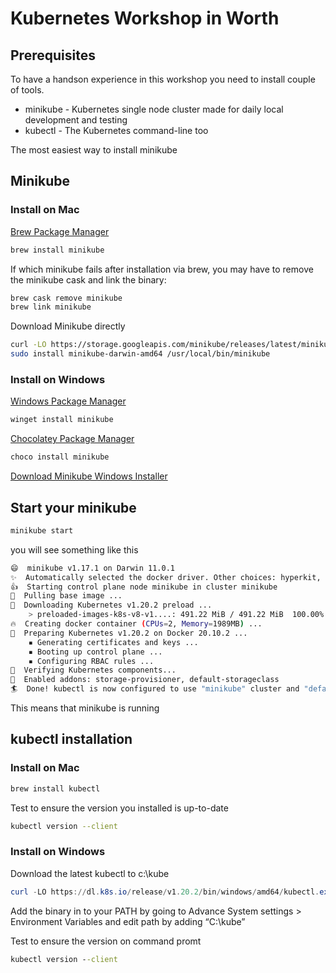 # Kubernetes Workshop in Worth

## Prerequisites

To have a handson experience in this workshop you need to install couple of tools.

  - minikube - Kubernetes single node cluster made for daily local development and testing
  - kubectl - The Kubernetes command-line too

The most easiest way to install minikube

## Minikube

### Install on Mac 

[Brew Package Manager](https://brew.sh/)

```bash
brew install minikube
```

If which minikube fails after installation via brew, you may have to remove the minikube cask and link the binary:

```bash
brew cask remove minikube
brew link minikube
```

Download Minikube directly

```bash
curl -LO https://storage.googleapis.com/minikube/releases/latest/minikube-darwin-amd64
sudo install minikube-darwin-amd64 /usr/local/bin/minikube
```

### Install on Windows 

[Windows Package Manager](https://docs.microsoft.com/en-us/windows/package-manager/)

```powershell
winget install minikube
```

[Chocolatey Package Manager](https://chocolatey.org/)

```powershell
choco install minikube
```

[Download Minikube Windows Installer](https://storage.googleapis.com/minikube/releases/latest/minikube-installer.exe)

## Start your minikube

```bash
minikube start
```

you will see something like this

```bash
😄  minikube v1.17.1 on Darwin 11.0.1
✨  Automatically selected the docker driver. Other choices: hyperkit, virtualbox, ssh
👍  Starting control plane node minikube in cluster minikube
🚜  Pulling base image ...
💾  Downloading Kubernetes v1.20.2 preload ...
    > preloaded-images-k8s-v8-v1....: 491.22 MiB / 491.22 MiB  100.00% 23.98 Mi
🔥  Creating docker container (CPUs=2, Memory=1989MB) ...
🐳  Preparing Kubernetes v1.20.2 on Docker 20.10.2 ...
    ▪ Generating certificates and keys ...
    ▪ Booting up control plane ...
    ▪ Configuring RBAC rules ...
🔎  Verifying Kubernetes components...
🌟  Enabled addons: storage-provisioner, default-storageclass
🏄  Done! kubectl is now configured to use "minikube" cluster and "default" namespace by default
```

This means that minikube is running

## kubectl installation

### Install on Mac

```bash
brew install kubectl 
```

Test to ensure the version you installed is up-to-date

```bash
kubectl version --client
```

### Install on Windows

Download the latest kubectl to c:\kube

```powershell
curl -LO https://dl.k8s.io/release/v1.20.2/bin/windows/amd64/kubectl.exe
```

Add the binary in to your PATH by going to Advance System settings > Environment Variables
and edit path by adding “C:\kube”

Test to ensure the version on command promt

```cmd
kubectl version --client
```